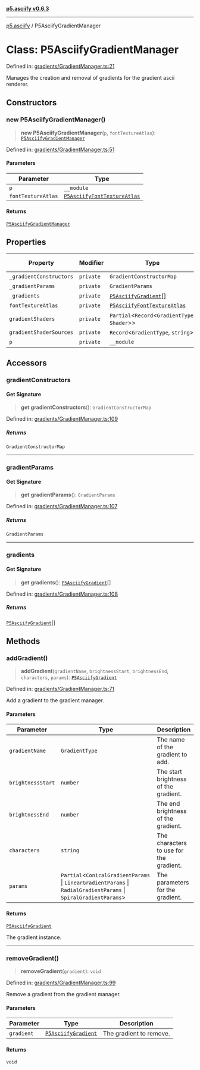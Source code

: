 [**p5.asciify v0.6.3**](../README.md)

***

[p5.asciify](../globals.md) / P5AsciifyGradientManager

# Class: P5AsciifyGradientManager

Defined in: [gradients/GradientManager.ts:21](https://github.com/humanbydefinition/p5-asciify/blob/be3647d4a706edbeac596a8651a8ee16fcb3e2d3/src/lib/gradients/GradientManager.ts#L21)

Manages the creation and removal of gradients for the gradient ascii renderer.

## Constructors

### new P5AsciifyGradientManager()

> **new P5AsciifyGradientManager**(`p`, `fontTextureAtlas`): [`P5AsciifyGradientManager`](P5AsciifyGradientManager.md)

Defined in: [gradients/GradientManager.ts:51](https://github.com/humanbydefinition/p5-asciify/blob/be3647d4a706edbeac596a8651a8ee16fcb3e2d3/src/lib/gradients/GradientManager.ts#L51)

#### Parameters

| Parameter | Type |
| ------ | ------ |
| `p` | `__module` |
| `fontTextureAtlas` | [`P5AsciifyFontTextureAtlas`](P5AsciifyFontTextureAtlas.md) |

#### Returns

[`P5AsciifyGradientManager`](P5AsciifyGradientManager.md)

## Properties

| Property | Modifier | Type | Default value | Defined in |
| ------ | ------ | ------ | ------ | ------ |
| <a id="_gradientconstructors"></a> `_gradientConstructors` | `private` | `GradientConstructorMap` | `undefined` | [gradients/GradientManager.ts:38](https://github.com/humanbydefinition/p5-asciify/blob/be3647d4a706edbeac596a8651a8ee16fcb3e2d3/src/lib/gradients/GradientManager.ts#L38) |
| <a id="_gradientparams"></a> `_gradientParams` | `private` | `GradientParams` | `undefined` | [gradients/GradientManager.ts:22](https://github.com/humanbydefinition/p5-asciify/blob/be3647d4a706edbeac596a8651a8ee16fcb3e2d3/src/lib/gradients/GradientManager.ts#L22) |
| <a id="_gradients"></a> `_gradients` | `private` | [`P5AsciifyGradient`](P5AsciifyGradient.md)[] | `[]` | [gradients/GradientManager.ts:49](https://github.com/humanbydefinition/p5-asciify/blob/be3647d4a706edbeac596a8651a8ee16fcb3e2d3/src/lib/gradients/GradientManager.ts#L49) |
| <a id="fonttextureatlas-1"></a> `fontTextureAtlas` | `private` | [`P5AsciifyFontTextureAtlas`](P5AsciifyFontTextureAtlas.md) | `undefined` | [gradients/GradientManager.ts:53](https://github.com/humanbydefinition/p5-asciify/blob/be3647d4a706edbeac596a8651a8ee16fcb3e2d3/src/lib/gradients/GradientManager.ts#L53) |
| <a id="gradientshaders"></a> `gradientShaders` | `private` | `Partial`\<`Record`\<`GradientType`, `Shader`\>\> | `{}` | [gradients/GradientManager.ts:36](https://github.com/humanbydefinition/p5-asciify/blob/be3647d4a706edbeac596a8651a8ee16fcb3e2d3/src/lib/gradients/GradientManager.ts#L36) |
| <a id="gradientshadersources"></a> `gradientShaderSources` | `private` | `Record`\<`GradientType`, `string`\> | `undefined` | [gradients/GradientManager.ts:29](https://github.com/humanbydefinition/p5-asciify/blob/be3647d4a706edbeac596a8651a8ee16fcb3e2d3/src/lib/gradients/GradientManager.ts#L29) |
| <a id="p-1"></a> `p` | `private` | `__module` | `undefined` | [gradients/GradientManager.ts:52](https://github.com/humanbydefinition/p5-asciify/blob/be3647d4a706edbeac596a8651a8ee16fcb3e2d3/src/lib/gradients/GradientManager.ts#L52) |

## Accessors

### gradientConstructors

#### Get Signature

> **get** **gradientConstructors**(): `GradientConstructorMap`

Defined in: [gradients/GradientManager.ts:109](https://github.com/humanbydefinition/p5-asciify/blob/be3647d4a706edbeac596a8651a8ee16fcb3e2d3/src/lib/gradients/GradientManager.ts#L109)

##### Returns

`GradientConstructorMap`

***

### gradientParams

#### Get Signature

> **get** **gradientParams**(): `GradientParams`

Defined in: [gradients/GradientManager.ts:107](https://github.com/humanbydefinition/p5-asciify/blob/be3647d4a706edbeac596a8651a8ee16fcb3e2d3/src/lib/gradients/GradientManager.ts#L107)

##### Returns

`GradientParams`

***

### gradients

#### Get Signature

> **get** **gradients**(): [`P5AsciifyGradient`](P5AsciifyGradient.md)[]

Defined in: [gradients/GradientManager.ts:108](https://github.com/humanbydefinition/p5-asciify/blob/be3647d4a706edbeac596a8651a8ee16fcb3e2d3/src/lib/gradients/GradientManager.ts#L108)

##### Returns

[`P5AsciifyGradient`](P5AsciifyGradient.md)[]

## Methods

### addGradient()

> **addGradient**(`gradientName`, `brightnessStart`, `brightnessEnd`, `characters`, `params`): [`P5AsciifyGradient`](P5AsciifyGradient.md)

Defined in: [gradients/GradientManager.ts:71](https://github.com/humanbydefinition/p5-asciify/blob/be3647d4a706edbeac596a8651a8ee16fcb3e2d3/src/lib/gradients/GradientManager.ts#L71)

Add a gradient to the gradient manager.

#### Parameters

| Parameter | Type | Description |
| ------ | ------ | ------ |
| `gradientName` | `GradientType` | The name of the gradient to add. |
| `brightnessStart` | `number` | The start brightness of the gradient. |
| `brightnessEnd` | `number` | The end brightness of the gradient. |
| `characters` | `string` | The characters to use for the gradient. |
| `params` | `Partial`\<`ConicalGradientParams` \| `LinearGradientParams` \| `RadialGradientParams` \| `SpiralGradientParams`\> | The parameters for the gradient. |

#### Returns

[`P5AsciifyGradient`](P5AsciifyGradient.md)

The gradient instance.

***

### removeGradient()

> **removeGradient**(`gradient`): `void`

Defined in: [gradients/GradientManager.ts:99](https://github.com/humanbydefinition/p5-asciify/blob/be3647d4a706edbeac596a8651a8ee16fcb3e2d3/src/lib/gradients/GradientManager.ts#L99)

Remove a gradient from the gradient manager.

#### Parameters

| Parameter | Type | Description |
| ------ | ------ | ------ |
| `gradient` | [`P5AsciifyGradient`](P5AsciifyGradient.md) | The gradient to remove. |

#### Returns

`void`
